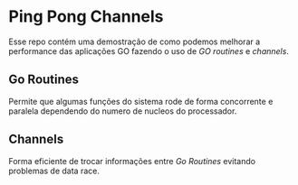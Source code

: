 # Ping Pong Channels 

Esse repo contém uma demostração de como podemos melhorar a performance das aplicações GO fazendo o uso de *GO routines* e *channels*.

## Go Routines 

Permite que algumas funções do sistema rode de forma concorrente e paralela dependendo do numero de nucleos do processador. 

## Channels 

Forma eficiente de trocar informações entre *Go Routines* evitando problemas de data race.
